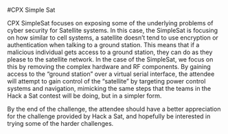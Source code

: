 #CPX Simple Sat

CPX SimpleSat focuses on exposing some of the underlying problems of cyber security for Satellite systems.  In this case, the SimpleSat is focusing on how similar to cell systems, a satellite doesn’t tend to use encryption or authentication when talking to a ground station.  This means that if a malicious individual gets access to a ground station, they can do as they please to the satellite network.  In the case of the SimpleSat, we focus on this by removing the complex hardware and RF components.  By gaining access to the “ground station” over a virtual serial interface, the attendee will attempt to gain control of the “satellite” by targeting power control systems and navigation, mimicking the same steps that the teams in the Hack a Sat contest will be doing, but in a simpler form.  

By the end of the challenge, the attendee should have a better appreciation for the challenge provided by Hack a Sat, and hopefully be  interested in trying some of the harder challenges.  
